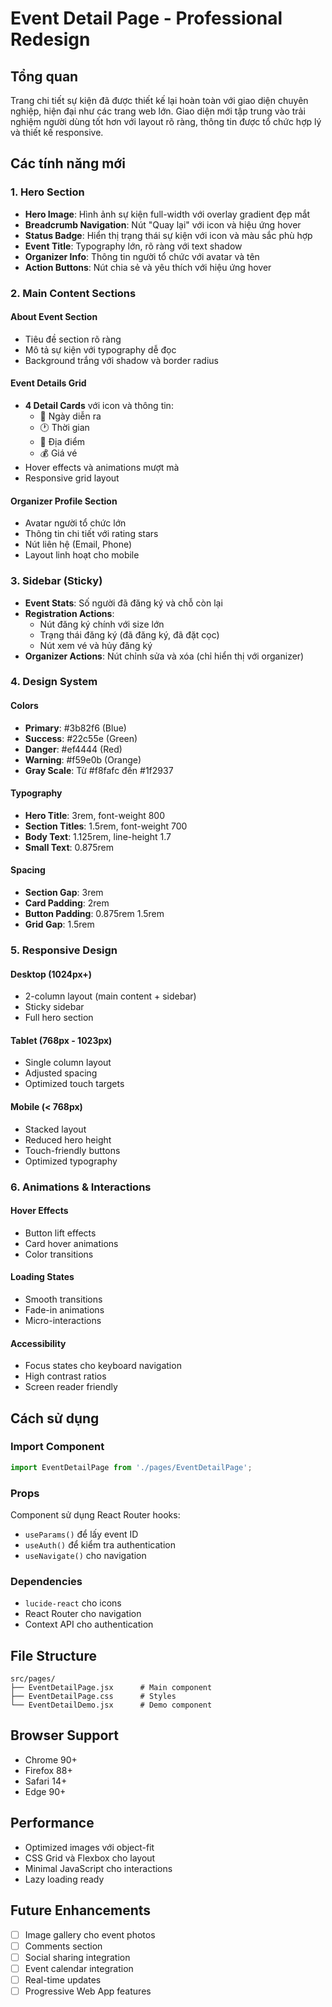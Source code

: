 # Event Detail Page - Professional Redesign

## Tổng quan
Trang chi tiết sự kiện đã được thiết kế lại hoàn toàn với giao diện chuyên nghiệp, hiện đại như các trang web lớn. Giao diện mới tập trung vào trải nghiệm người dùng tốt hơn với layout rõ ràng, thông tin được tổ chức hợp lý và thiết kế responsive.

## Các tính năng mới

### 1. Hero Section
- **Hero Image**: Hình ảnh sự kiện full-width với overlay gradient đẹp mắt
- **Breadcrumb Navigation**: Nút "Quay lại" với icon và hiệu ứng hover
- **Status Badge**: Hiển thị trạng thái sự kiện với icon và màu sắc phù hợp
- **Event Title**: Typography lớn, rõ ràng với text shadow
- **Organizer Info**: Thông tin người tổ chức với avatar và tên
- **Action Buttons**: Nút chia sẻ và yêu thích với hiệu ứng hover

### 2. Main Content Sections

#### About Event Section
- Tiêu đề section rõ ràng
- Mô tả sự kiện với typography dễ đọc
- Background trắng với shadow và border radius

#### Event Details Grid
- **4 Detail Cards** với icon và thông tin:
  - 📅 Ngày diễn ra
  - 🕐 Thời gian
  - 📍 Địa điểm
  - 💰 Giá vé
- Hover effects và animations mượt mà
- Responsive grid layout

#### Organizer Profile Section
- Avatar người tổ chức lớn
- Thông tin chi tiết với rating stars
- Nút liên hệ (Email, Phone)
- Layout linh hoạt cho mobile

### 3. Sidebar (Sticky)
- **Event Stats**: Số người đã đăng ký và chỗ còn lại
- **Registration Actions**: 
  - Nút đăng ký chính với size lớn
  - Trạng thái đăng ký (đã đăng ký, đã đặt cọc)
  - Nút xem vé và hủy đăng ký
- **Organizer Actions**: Nút chỉnh sửa và xóa (chỉ hiển thị với organizer)

### 4. Design System

#### Colors
- **Primary**: #3b82f6 (Blue)
- **Success**: #22c55e (Green)
- **Danger**: #ef4444 (Red)
- **Warning**: #f59e0b (Orange)
- **Gray Scale**: Từ #f8fafc đến #1f2937

#### Typography
- **Hero Title**: 3rem, font-weight 800
- **Section Titles**: 1.5rem, font-weight 700
- **Body Text**: 1.125rem, line-height 1.7
- **Small Text**: 0.875rem

#### Spacing
- **Section Gap**: 3rem
- **Card Padding**: 2rem
- **Button Padding**: 0.875rem 1.5rem
- **Grid Gap**: 1.5rem

### 5. Responsive Design

#### Desktop (1024px+)
- 2-column layout (main content + sidebar)
- Sticky sidebar
- Full hero section

#### Tablet (768px - 1023px)
- Single column layout
- Adjusted spacing
- Optimized touch targets

#### Mobile (< 768px)
- Stacked layout
- Reduced hero height
- Touch-friendly buttons
- Optimized typography

### 6. Animations & Interactions

#### Hover Effects
- Button lift effects
- Card hover animations
- Color transitions

#### Loading States
- Smooth transitions
- Fade-in animations
- Micro-interactions

#### Accessibility
- Focus states cho keyboard navigation
- High contrast ratios
- Screen reader friendly

## Cách sử dụng

### Import Component
```jsx
import EventDetailPage from './pages/EventDetailPage';
```

### Props
Component sử dụng React Router hooks:
- `useParams()` để lấy event ID
- `useAuth()` để kiểm tra authentication
- `useNavigate()` cho navigation

### Dependencies
- `lucide-react` cho icons
- React Router cho navigation
- Context API cho authentication

## File Structure
```
src/pages/
├── EventDetailPage.jsx      # Main component
├── EventDetailPage.css      # Styles
└── EventDetailDemo.jsx      # Demo component
```

## Browser Support
- Chrome 90+
- Firefox 88+
- Safari 14+
- Edge 90+

## Performance
- Optimized images với object-fit
- CSS Grid và Flexbox cho layout
- Minimal JavaScript cho interactions
- Lazy loading ready

## Future Enhancements
- [ ] Image gallery cho event photos
- [ ] Comments section
- [ ] Social sharing integration
- [ ] Event calendar integration
- [ ] Real-time updates
- [ ] Progressive Web App features
